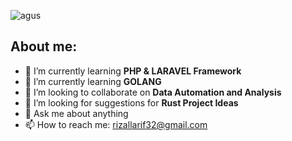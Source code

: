 

![agus](https://github.com/arif-rizal1122/go-validation/assets/139412431/f0b31159-03ed-49a9-b8d8-87de9ba18530)



## About me:

- 🌱 I’m currently learning **PHP & LARAVEL Framework**
- 🌱 I’m currently learning **GOLANG**
- 👯 I’m looking to collaborate on **Data Automation and Analysis**
- 🤔 I’m looking for suggestions for **Rust Project Ideas**
- 💬 Ask me about anything
- 📫 How to reach me: [rizallarif32@gmail.com](mailto:rizallarif32@gmail.com)

